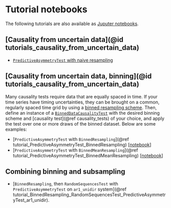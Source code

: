 # Tutorial notebooks

The following tutorials are also available as [Juputer notebooks](https://github.com/kahaaga/CausalityTools.jl/tree/master/tutorials).

## [Causality from uncertain data](@id tutorials_causality_from_uncertain_data)

- [`PredictiveAsymmetryTest` with naive resampling](https://github.com/kahaaga/CausalityTools.jl/blob/master/tutorials/CausalityTools_tutorial_causality_test_on_uncertain_data_predictive_asymmetry.ipynb)

## [Causality from uncertain data, binning](@id tutorials_causality_from_uncertain_data)

Many causality tests require data that are equally spaced in time. If your time series have
timing uncertainties, they can be brought on a common, regularly spaced time grid 
by using a [binned resampling scheme](https://kahaaga.github.io/UncertainData.jl/dev/resampling/resampling_schemes/resampling_with_schemes_uncertain_indexvalue_collections/#binned_resampling_schemes). Then, define an instance of a [`BinnedDataCausalityTest`](@ref) with the desired binning scheme and [causality test](@ref causality_tests) of your choice, and apply the test over one or more draws of the binned dataset. Below are some examples:

- [`PredictiveAsymmetryTest` with `BinnedResampling`](@ref tutorial_PredictiveAsymmetryTest_BinnedResampling) [[notebook](https://github.com/kahaaga/CausalityTools.jl/blob/master/tutorials/CausalityTools_tutorial_BinnedDataCausalityTest_PredictiveAsymmetryTest_BinnedResampling.ipynb)]
- [`PredictiveAsymmetryTest` with `BinnedMeanResampling`](@ref tutorial_PredictiveAsymmetryTest_BinnedMeanResampling) [[notebook](https://github.com/kahaaga/CausalityTools.jl/blob/master/tutorials/CausalityTools_tutorial_BinnedDataCausalityTest_PredictiveAsymmetryTest_BinnedMeanResampling.ipynb)]

## Combining binning and subsampling

- [`BinnedResampling`, then `RandomSequencesTest` with `PredictiveAsymmetryTest` on `ar1_unidir` system](@ref tutorial_BinnedResampling_RandomSequencesTest_PredictiveAsymmetryTest_ar1_unidir).
